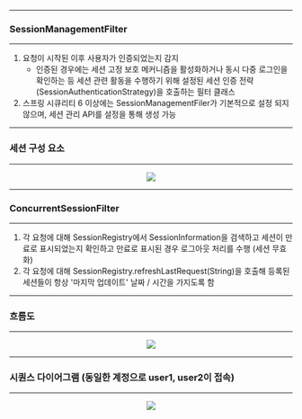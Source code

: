 -----
### SessionManagementFilter
-----
1. 요청이 시작된 이후 사용자가 인증되었는지 감지
   - 인증된 경우에는 세션 고정 보호 메커니즘을 활성화하거나 동시 다중 로그인을 확인하는 등 세션 관련 활동을 수행하기 위해 설정된 세션 인증 전략(SessionAuthenticationStrategy)을 호출하는 필터 클래스
2. 스프링 시큐리티 6 이상에는 SessionManagementFiler가 기본적으로 설정 되지 않으며, 세션 관리 API를 설정을 통해 생성 가능

-----
### 세션 구성 요소
-----
<div align="center">
<img src="https://github.com/user-attachments/assets/6097ca22-c544-4d6a-b0b7-361f73c28ed3">
</div>

-----
### ConcurrentSessionFilter
-----
1. 각 요청에 대해 SessionRegistry에서 SessionInformation을 검색하고 세션이 만료로 표시되었는지 확인하고 만료로 표시된 경우 로그아웃 처리를 수행 (세션 무효화)
2. 각 요청에 대해 SessionRegistry.refreshLastRequest(String)을 호출해 등록된 세션들이 항상 '마지막 업데이트' 날짜 / 시간을 가지도록 함

-----
### 흐름도
-----
<div align="center">
<img src="https://github.com/user-attachments/assets/ec49a26a-3bce-4f64-9e1d-94afdc9cc4a2">
</div>

-----
### 시퀀스 다이어그램 (동일한 계정으로 user1, user2이 접속)
-----
<div align="center">
<img src="https://github.com/user-attachments/assets/7bdb9d97-3f20-499d-8569-e193700cb673">
</div>

